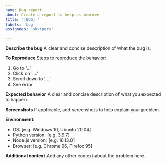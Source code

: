 ```yaml
---
name: Bug report
about: Create a report to help us improve
title: '[BUG] '
labels: 'bug'
assignees: 'skvipers'

---
```


**Describe the bug**
A clear and concise description of what the bug is.

**To Reproduce**
Steps to reproduce the behavior:
1. Go to '...'
2. Click on '....'
3. Scroll down to '....'
4. See error

**Expected behavior**
A clear and concise description of what you expected to happen.

**Screenshots**
If applicable, add screenshots to help explain your problem.

**Environment:**
 - OS: [e.g. Windows 10, Ubuntu 20.04]
 - Python version: [e.g. 3.9.7]
 - Node.js version: [e.g. 16.13.0]
 - Browser: [e.g. Chrome 96, Firefox 95]

**Additional context**
Add any other context about the problem here.
